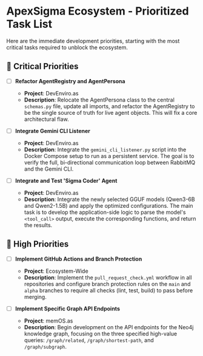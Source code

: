 # ApexSigma Ecosystem - Prioritized Task List

Here are the immediate development priorities, starting with the most critical tasks required to unblock the ecosystem.

## 🚨 Critical Priorities

- [ ] **Refactor AgentRegistry and AgentPersona**
  
    - **Project**: DevEnviro.as
    - **Description**: Relocate the AgentPersona class to the central `schemas.py` file, update all imports, and refactor the AgentRegistry to be the single source of truth for live agent objects. This will fix a core architectural flaw.

- [ ] **Integrate Gemini CLI Listener**
  
    - **Project**: DevEnviro.as
    - **Description**: Integrate the `gemini_cli_listener.py` script into the Docker Compose setup to run as a persistent service. The goal is to verify the full, bi-directional communication loop between RabbitMQ and the Gemini CLI.

- [ ] **Integrate and Test 'Sigma Coder' Agent**
  
    - **Project**: DevEnviro.as
    - **Description**: Integrate the newly selected GGUF models (Qwen3-6B and Qwen2-1.5B) and apply the optimized configurations. The main task is to develop the application-side logic to parse the model's `<tool_call>` output, execute the corresponding functions, and return the results.

## 🚀 High Priorities

- [ ] **Implement GitHub Actions and Branch Protection**
  
    - **Project**: Ecosystem-Wide
    - **Description**: Implement the `pull_request_check.yml` workflow in all repositories and configure branch protection rules on the `main` and `alpha` branches to require all checks (lint, test, build) to pass before merging.

- [ ] **Implement Specific Graph API Endpoints**
  
    - **Project**: memOS.as
    - **Description**: Begin development on the API endpoints for the Neo4j knowledge graph, focusing on the three specified high-value queries: `/graph/related`, `/graph/shortest-path`, and `/graph/subgraph`.

